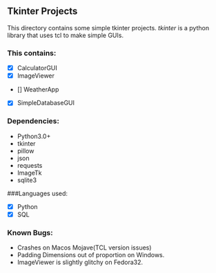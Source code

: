 ## Tkinter Projects

This directory contains some simple tkinter projects.
_tkinter_ is a python library that uses tcl to make simple GUIs.

### This contains:
- [x] CalculatorGUI
- [x] ImageViewer
- [] WeatherApp
- [x] SimpleDatabaseGUI

### Dependencies:
- Python3.0+
- tkinter
- pillow
- json
- requests
- ImageTk
- sqlite3

###Languages used:
- [x] Python
- [x] SQL

### Known Bugs:
- Crashes on Macos Mojave(TCL version issues)
- Padding Dimensions out of proportion on Windows.
- ImageViewer is slightly glitchy on Fedora32.
